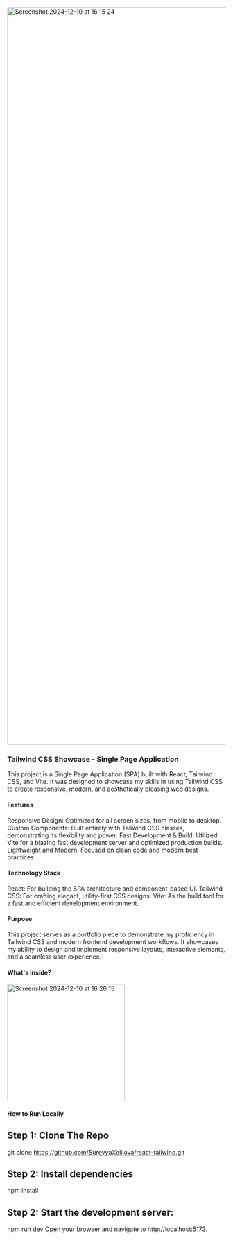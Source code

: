 <img width="1703" alt="Screenshot 2024-12-10 at 16 15 24" src="https://github.com/user-attachments/assets/afc16ef9-359d-4d8e-aea4-c7afe6ea35f0">
<h3>Tailwind CSS Showcase - Single Page Application</h3>
This project is a Single Page Application (SPA) built with React, Tailwind CSS, and Vite. It was designed to showcase my skills in using Tailwind CSS to create responsive, modern, and aesthetically pleasing web designs.

<h4>Features</h4>
Responsive Design: Optimized for all screen sizes, from mobile to desktop.
Custom Components: Built entirely with Tailwind CSS classes, demonstrating its flexibility and power.
Fast Development & Build: Utilized Vite for a blazing fast development server and optimized production builds.
Lightweight and Modern: Focused on clean code and modern best practices.

<h4>Technology Stack</h4>
React: For building the SPA architecture and component-based UI.
Tailwind CSS: For crafting elegant, utility-first CSS designs.
Vite: As the build tool for a fast and efficient development environment.

<h4>Purpose</h4>
This project serves as a portfolio piece to demonstrate my proficiency in Tailwind CSS and modern frontend development workflows. It showcases my ability to design and implement responsive layouts, interactive elements, and a seamless user experience.

<h4>What's inside?</h4>

<img width="271" alt="Screenshot 2024-12-10 at 16 26 15" src="https://github.com/user-attachments/assets/3777426a-3de6-4737-8079-407206883e0c">

<h4>How to Run Locally</h4>

<h2>Step 1: Clone The Repo</h2>

git clone https://github.com/SureyyaXelilova/react-tailwind.git

<h2>Step 2: Install dependencies</h2>

npm install

<h2>Step 2: Start the development server:</h2>

npm run dev
Open your browser and navigate to http://localhost:5173.

